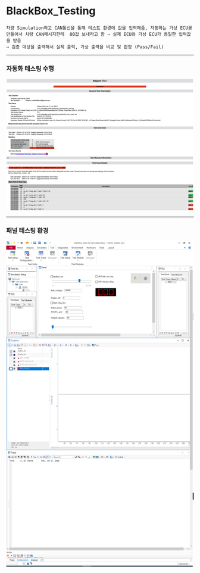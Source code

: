 # BlackBox_Testing

    차량 Simulation하고 CAN통신을 통해 테스트 환경에 값을 입력해줌, 자동화는 가상 ECU를 만들어서 차량 CAN메시지한테  00값 보내라고 함 ⇒ 실제 ECU와 가상 ECU가 동일한 입력값을 받음
    ⇒ 검증 대상을 출력해서 실제 출력, 가상 출력을 비교 및 판정 (Pass/Fail)

-----------

### 자동화 테스팅 수행

![alt text](image.png)
![alt text](image-1.png)

-------------

### 패널 테스팅 환경
![alt text](image-2.png)